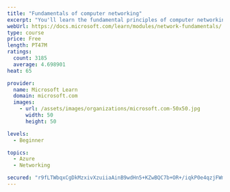 ```yaml
---
title: "Fundamentals of computer networking"
excerpt: "You'll learn the fundamental principles of computer networking to prepare you for the Azure admin and developer learning paths."
webUrl: https://docs.microsoft.com/learn/modules/network-fundamentals/
type: course
price: Free
length: PT47M
ratings:
  count: 3185
  average: 4.698901
heat: 65

provider:
  name: Microsoft Learn
  domain: microsoft.com
  images:
    - url: /assets/images/organizations/microsoft.com-50x50.jpg
      width: 50
      height: 50

levels:
  - Beginner

topics:
  - Azure
  - Networking

secured: "r9fLTWbqxCgDkMzxivXzuiiaAinB9wdHn5+KZwBQC7b+OR+/iqkP0e4qzjFWmVtBGpExtoU2KuqPFucdnYb4e3Rp7+nnblAyBVEDWukJ9pMr9PMqtwFib9WQsiavC7jzXqAC3mbsSJ1FNeu6NSjrBLE2rSy2QYGWIeUIdCQYFWw/LcZD2hBOvqoEiOygMSGfnqQvtkTOs60Xo2hGjhT/MjchV4ANDfeQdFPN34yewnylKc/l2HgWglDROb3XNask6nkriBwuMta4PjZRglDJOhFCKuo6knphe8VzNIUcrdryy8fCTUNG7sUqb0a2DRhb33HFQXXVgqka2bHKshvustb33Or4Y35s6/+R9TIJnubm7SIYntyie65ZbAJTC5ji7N/KUUdHGtbJ+qOEezGD12BAjohku3N8hK7+xEtFKKs=;ZXnXKmsMTTbhDW43tNc9bA=="
---
```


